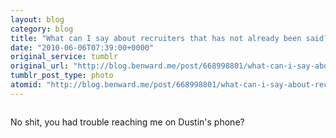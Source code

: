 ```yaml
---
layout: blog
category: blog
title: "What can I say about recruiters that has not already been said?"
date: "2010-06-06T07:39:00+0000"
original_service: tumblr
original_url: "http://blog.benward.me/post/668998801/what-can-i-say-about-recruiters-that-has-not"
tumblr_post_type: photo
atomid: "http://blog.benward.me/post/668998801/what-can-i-say-about-recruiters-that-has-not"
---
```

<figure class="photo">
  <img src="http://benward.me/res/tumblr/media/668998801/0.jpg" alt="">
</figure>

No shit, you had trouble reaching me on Dustin's phone?